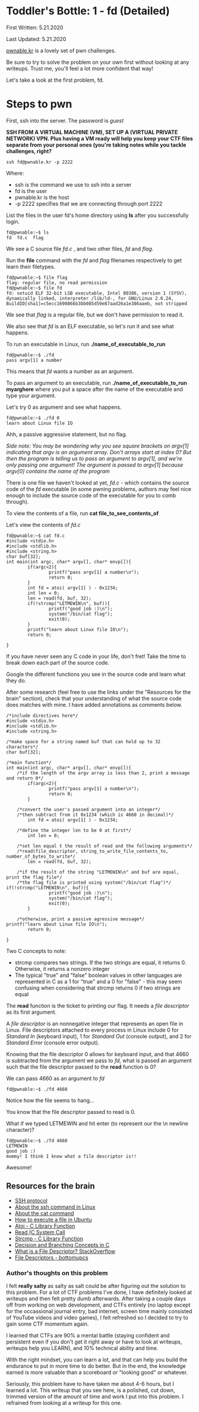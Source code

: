 # Toddler's Bottle: 1 - fd (Detailed)

First Written: 5.21.2020

Last Updated: 5.21.2020 

[pwnable.kr](http://pwnable.kr/) is a lovely set of pwn challenges. 

Be sure to try to solve the problem on your own first without looking at any writeups. Trust me, you'll feel a lot more confident that way!

Let's take a look at the first problem, fd. 

# Steps to pwn
First, ssh into the server. The password is *guest*

**SSH FROM A VIRTUAL MACHINE (VM), SET UP A (VIRTUAL PRIVATE NETWORK) VPN. Plus having a VM ready will help you keep your CTF files separate from your personal ones (you're taking notes while you tackle challenges, right?**

```
ssh fd@pwnable.kr -p 2222
```

Where:
- ssh is the command we use to ssh into a server
- fd is the user
- pwnable.kr is the host
- -p 2222 specifies that we are connecting through port 2222

List the files in the user fd's home directory using **ls** after you successfully login.

```
fd@pwnable:~$ ls
fd  fd.c  flag
```

We see a C source file *fd.c* , and two other files, *fd* and *flag.*

Run the **file** command with the *fd* and *flag* filenames respectively to get learn their filetypes.

```
fd@pwnable:~$ file flag
flag: regular file, no read permission
fd@pwnable:~$ file fd
fd: setuid ELF 32-bit LSB executable, Intel 80386, version 1 (SYSV), dynamically linked, interpreter /lib/ld-, for GNU/Linux 2.6.24, BuildID[sha1]=c5ecc1690866b3bb085d59e87aad26a1e386aaeb, not stripped
```

We see that *flag* is a regular file, but we don't have permission to read it.

We also see that *fd* is an ELF executable, so let's run it and see what happens. 

To run an executable in Linux, run **./name_of_executable_to_run**

```
fd@pwnable:~$ ./fd
pass argv[1] a number
```

This means that *fd* wants a number as an argument. 

To pass an argument to an executable, run **./name_of_executable_to_run myarghere** where you put a space after the name of the executable and type your argument.

Let's try 0 as argument and see what happens. 

```
fd@pwnable:~$ ./fd 0
learn about Linux file IO
```

Ahh, a passive aggressive statement, but no flag. 

*Side note: You may be wondering why you see square brackets on argv[1] indicating that argv is an argument array. Don't arrays start at index 0? But then the program is telling us to pass an argument to argv[1], and we're only passing one argument! The argument is passed to argv[1] because argv[0] contains the name of the program*

There is one file we haven't looked at yet, *fd.c* - which contains the source code of the *fd* executable (in some pwning problems, authors may feel nice enough to include the source code of the executable for you to comb through). 

To view the contents of a file, run **cat file_to_see_contents_of** 

Let's view the contents of *fd.c*

```
fd@pwnable:~$ cat fd.c
#include <stdio.h>
#include <stdlib.h>
#include <string.h>
char buf[32];
int main(int argc, char* argv[], char* envp[]){
        if(argc<2){
                printf("pass argv[1] a number\n");
                return 0;
        }
        int fd = atoi( argv[1] ) - 0x1234;
        int len = 0;
        len = read(fd, buf, 32);                                                                     
        if(!strcmp("LETMEWIN\n", buf)){                                                              
                printf("good job :)\n");                                                             
                system("/bin/cat flag");                                                             
                exit(0);                                                                             
        }                                                                                            
        printf("learn about Linux file IO\n");                                                       
        return 0;                                                                                    
                                                                                                     
}   
```

If you have never seen any C code in your life, don't fret! Take the time to break down each part of the source code. 

Google the different functions you see in the source code and learn what they do. 

After some research (feel free to use the links under the "Resources for the brain" section), check that your understanding of what the source code does matches with mine. I have added annotations as comments below. 

```
/*include directives here*/
#include <stdio.h>
#include <stdlib.h>
#include <string.h>

/*make space for a string named buf that can hold up to 32 characters*/
char buf[32];

/*main function*/
int main(int argc, char* argv[], char* envp[]){
	/*if the length of the argv array is less than 2, print a message and return 0*/
        if(argc<2){
                printf("pass argv[1] a number\n");
                return 0;
        }
	
	/*convert the user's passed argument into an integer*/
	/*then subtract from it 0x1234 (which is 4660 in decimal)*/
        int fd = atoi( argv[1] ) - 0x1234;
	
	/*define the integer len to be 0 at first*/
        int len = 0;
	
	/*set len equal t the result of read and the following arguments*/
	/*read(file_descriptor, string_to_write_file_contents_to, number_of_bytes_to_write*/
        len = read(fd, buf, 32);

	/*if the result of the string "LETMEWIN\n" and buf are equal, print the flag file*/
	/*the flag file is printed using system("/bin/cat flag")*/                                           if(!strcmp("LETMEWIN\n", buf)){                                                              
                printf("good job :)\n");                                                             
                system("/bin/cat flag");                                                             
                exit(0);                                                                             
        } 
	
	/*otherwise, print a passive agressive message*/                                                     printf("learn about Linux file IO\n");                                                       
        return 0;                                                                                    
                                                                                                     
}       
 ```

Two C concepts to note:
- strcmp compares two strings. If the two strings are equal, it returns 0. Otherwise, it returns a nonzero integer
- The typical "true" and "false" boolean values in other languages are represented in C as a 1 for "true" and a 0 for "false" - this may seem confusing when considering that strcmp returns 0 if two strings are equal

The **read** function is the ticket to printing our flag. It needs a *file descriptor* as its first argument. 

A *file descriptor* is an nonnegative integer that represents an open file in Linux. File descriptors attached to every process in Linux include 0 for *Standard In* (keyboard input), 1 for *Standard Out* (console output), and 2 for *Standard Error* (console error output). 

Knowing that the file descriptor 0 allows for keyboard input, and that 4660 is subtracted from the argument we pass to *fd*, what is passed an argument such that the file descriptor passed to the **read** function is 0? 

We can pass 4660 as an argument to *fd*

```
fd@pwnable:~$ ./fd 4660

```  

Notice how the file seems to hang... 

You know that the file descriptor passed to read is 0. 

What if we typed LETMEWIN and hit enter (to represent our the \n newline character)?

```
fd@pwnable:~$ ./fd 4660
LETMEWIN                                                                                             
good job :)                                                                                          
mommy! I think I know what a file descriptor is!!  
```

Awesome! 
                                                                                                 
## Resources for the brain
- [SSH protocol](https://www.ssh.com/ssh/protocol/)
- [About the ssh command in Linux](https://www.ssh.com/ssh/command/)
- [About the cat command](https://linuxize.com/post/linux-cat-command/)
- [How to execute a file in Ubuntu](https://howtoubuntu.org/how-to-execute-a-run-or-bin-file-in-ubuntu)
- [Atoi - C Library Function](https://www.tutorialspoint.com/c_standard_library/c_function_atoi.htm)
- [Read (C System Call](http://codewiki.wikidot.com/c:system-calls:read)
- [Strcmp - C Library Function](https://www.tutorialspoint.com/c_standard_library/c_function_strcmp.htm)
- [Decision and Branching Concepts in C](https://www.cs.uic.edu/~jbell/CourseNotes/C_Programming/Decisions.html)
- [What is a File Descriptor? StackOverflow](https://stackoverflow.com/questions/5256599/what-are-file-descriptors-explained-in-simple-terms)
- [File Descriptors - bottomupcs](https://www.bottomupcs.com/file_descriptors.xhtml)

### Author's thoughts on this problem

I felt **really salty** as salty as salt could be after figuring out the solution to this problem. For a lot of CTF problems I've done, I have definitely looked at writeups and then felt pretty dumb afterwards. After taking a couple days off from working on web development, and CTFs entirely (no laptop except for the occassional journal entry, bad internet, screen time mainly consisted of YouTube videos and video games), I felt refreshed so I decided to try to gain some CTF momentum again.

I learned that CTFs are 90% a mental battle (staying confident and persistent even if you don't get it right away or have to look at writeups, writeups help you LEARN), and 10% technical ability and time. 

With the right mindset, you can learn a lot, and that can help you build the endurance to put in more time to do better. But in the end, the knowledge earned is more valuable than a scoreboard or "looking good" or whatever. 

Seriously, this problem have to have taken me about 4-6 hours, but I learned a lot. This writeup that you see here, is a polished, cut down, trimmed version of the amount of time and work I put into this problem. I refrained from looking at a writeup for this one. 

 
